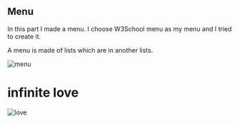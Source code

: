 ## Menu

In this part I made a menu.
I choose W3School menu as my menu and I tried to create it.

A menu is made of lists which are in another lists.

![menu](https://github.com/javadnematollahi/Website/assets/86910174/28299733-bdf7-451e-8412-9a5628658372)


# infinite love

![love](https://github.com/javadnematollahi/Website/assets/86910174/e7841779-a9af-41bd-8007-db00cb3b7163)

